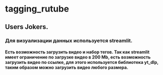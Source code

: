 # tagging_rutube
## Users Jokers.

### Для визуализации данных используется streamlit. 

#### Есть возможность загрузить видео и набор тегов. Так как streamlit имеет ограничение по загрузке видео в 200 Mb, есть возможность загрузить видео по ссылке, для этого используется библиотека yt_dlp, таким образом можно загрузить видео любого размера.